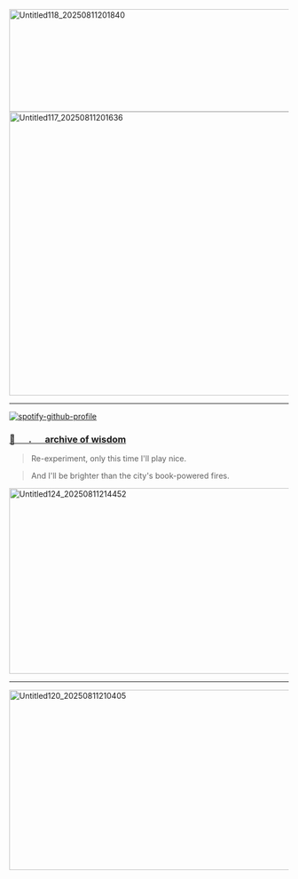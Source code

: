 <!-- header1 -->

<img width="733" height="185" alt="Untitled118_20250811201840" src="https://github.com/user-attachments/assets/b27aaf0c-9451-45ac-bd17-f6fd37a44532" />

<!-- header2 -->

<img width="1080" height="512" alt="Untitled117_20250811201636" src="https://github.com/user-attachments/assets/f5bb485f-46fc-40ca-9339-4b03a8f238f3" />

<!-- spotify -->
---

[![spotify-github-profile](https://spotify-github-profile.kittinanx.com/api/view?uid=31eoartwwvi7637xugf2xowzc2d4&cover_image=true&theme=natemoo-re&show_offline=false&background_color=121212&interchange=true&bar_color=8c825b&bar_color_cover=false)](https://spotify-github-profile.kittinanx.com/api/view?uid=31eoartwwvi7637xugf2xowzc2d4&redirect=true)

<!-- link -->

### [🎰⠀⠀.⠀⠀archive of wisdom](https://pwner555lol.atabook.org)
<!-- quote poems of a machine -->

> Re-experiment, only this time I'll play nice.

> And I'll be brighter than the city's book-powered fires.

<!-- stamp and border again yay -->

<img width="671" height="335" alt="Untitled124_20250811214452" src="https://github.com/user-attachments/assets/4a2d5d57-c54b-4f1b-832b-73b8f8813aec" />

<!-- header bottom1 -->

---

<img width="635" height="325" alt="Untitled120_20250811210405" src="https://github.com/user-attachments/assets/dfb36843-486e-4bf5-a4dc-7575844d7081" />
